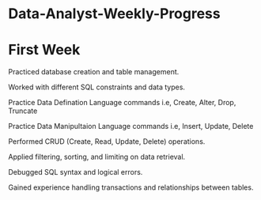 # Data-Analyst-Weekly-Progress

# First Week
Practiced database creation and table management.

Worked with different SQL constraints and data types.

Practice Data Defination Language commands i.e, Create, Alter, Drop, Truncate

Practice Data Manipultaion Language commands i.e, Insert, Update, Delete

Performed CRUD (Create, Read, Update, Delete) operations.

Applied filtering, sorting, and limiting on data retrieval.

Debugged SQL syntax and logical errors.

Gained experience handling transactions and relationships between tables.

